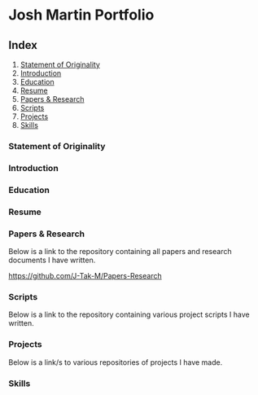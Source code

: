 # Josh Martin Portfolio
## Index
1. [Statement of Originality](https://github.com/J-Tak-M/Josh-M.github.io/blob/main/README.md#statement-of-originality)
2. [Introduction](https://github.com/J-Tak-M/Josh-M.github.io/blob/main/README.md#introduction)
3. [Education](https://github.com/J-Tak-M/Josh-M.github.io/blob/main/README.md#education)
4. [Resume](https://github.com/J-Tak-M/Josh-M.github.io/blob/main/README.md#resume)
5. [Papers & Research](https://github.com/J-Tak-M/Josh-M.github.io/blob/main/README.md#papers--research)
6. [Scripts](https://github.com/J-Tak-M/Josh-M.github.io/blob/main/README.md#scripts)
7. [Projects](https://github.com/J-Tak-M/Josh-M.github.io/blob/main/README.md#projects)
8. [Skills](https://github.com/J-Tak-M/Josh-M.github.io/blob/main/README.md#skills)

### Statement of Originality

### Introduction

### Education

### Resume

### Papers & Research
Below is a link to the repository containing all papers and research documents I have written.

https://github.com/J-Tak-M/Papers-Research


### Scripts
Below is a link to the repository containing various project scripts I have written.

### Projects
Below is a link/s to various repositories of projects I have made.

### Skills
